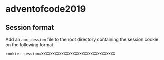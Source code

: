 # adventofcode2019
## Session format
Add an `aoc_session` file to the root directory containing the session cookie on the following format.

```cookie: session=XXXXXXXXXXXXXXXXXXXXXXXXXXXXXXXXX```